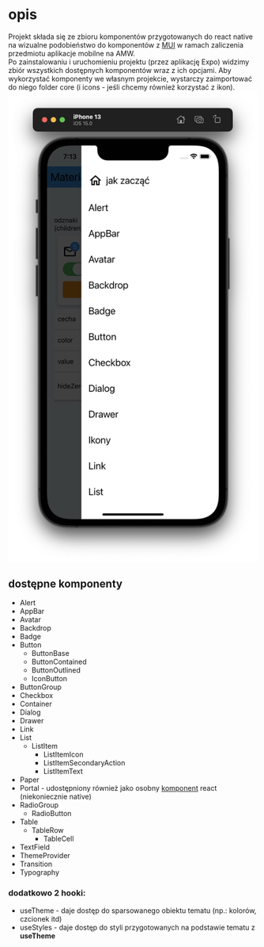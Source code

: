 # opis
Projekt składa się ze zbioru komponentów przygotowanych do react native na wizualne podobieństwo do komponentów z [MUI](https://mui.com) w ramach zaliczenia przedmiotu aplikacje mobilne na AMW.  
Po zainstalowaniu i uruchomieniu projektu (przez aplikację Expo) widzimy zbiór wszystkich dostępnych komponentów wraz z ich opcjami. Aby wykorzystać komponenty we własnym projekcie, wystarczy zaimportować do niego folder core (i icons - jeśli chcemy również korzystać z ikon).
![alt text](/assets/git.png)

## dostępne komponenty
- Alert
- AppBar
- Avatar
- Backdrop
- Badge
- Button
    - ButtonBase
    - ButtonContained
    - ButtonOutlined
    - IconButton
- ButtonGroup
- Checkbox
- Container
- Dialog
- Drawer
- Link
- List
    - ListItem
        - ListItemIcon
        - ListItemSecondaryAction
        - ListItemText
- Paper
- Portal - udostępniony również jako osobny [komponent](https://github.com/zieleniowy/rportal) react (niekoniecznie native) 
- RadioGroup
    - RadioButton
- Table
    - TableRow
        - TableCell
- TextField
- ThemeProvider
- Transition
- Typography

### dodatkowo 2 hooki:
- useTheme - daje dostęp do sparsowanego obiektu tematu (np.: kolorów, czcionek itd)
- useStyles - daje dostęp do styli przygotowanych na podstawie tematu z **useTheme**

